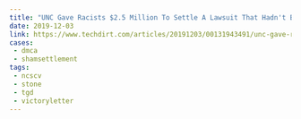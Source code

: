 ```yaml
---
title: "UNC Gave Racists $2.5 Million To Settle A Lawsuit That Hadn't Been Filed Yet, And The Racists Are Abusing The DMCA To Hide The Details"
date: 2019-12-03
link: https://www.techdirt.com/articles/20191203/00131943491/unc-gave-racists-25-million-to-settle-lawsuit-that-hadnt-been-filed-yet-racists-are-abusing-dmca-to-hide-details.shtml
cases:
 - dmca
 - shamsettlement
tags:
 - ncscv
 - stone
 - tgd
 - victoryletter
---
```

